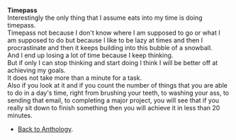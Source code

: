 **Timepass**  
Interestingly the only thing that I assume eats into my time is doing timepass.  
Timepass not because I don't know where I am supposed to go or what I am supposed to do but because I like to be lazy at times and then I procrastinate and then it keeps building into this bubble of a snowball.  
And I end up losing a lot of time because I keep thinking.  
But if only I can stop thinking and start doing I think I will be better off at achieving my goals.  
It does not take more than a minute for a task.  
Also if you look at it and if you count the number of things that you are able to do in a day's time, right from brushing your teeth, to washing your ass, to sending that email, to completing a major project, you will see that if you really sit down to finish something then you will achieve it in less than 20 minutes.  

- <a href="https://kushalsamant.github.io/anthology.html">Back to Anthology</a>.  